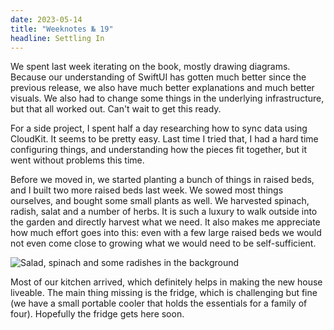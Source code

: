 ```yaml
---
date: 2023-05-14    
title: "Weeknotes № 19"
headline: Settling In
---
```


We spent last week iterating on the book, mostly drawing diagrams. Because our understanding of SwiftUI has gotten much better since the previous release, we also have much better explanations and much better visuals. We also had to change some things in the underlying infrastructure, but that all worked out. Can't wait to get this ready.

For a side project, I spent half a day researching how to sync data using CloudKit. It seems to be pretty easy. Last time I tried that, I had a hard time configuring things, and understanding how the pieces fit together, but it went without problems this time.

Before we moved in, we started planting a bunch of things in raised beds, and I built two more raised beds last week. We sowed most things ourselves, and bought some small plants as well. We harvested spinach, radish, salat and a number of herbs. It is such a luxury to walk outside into the garden and directly harvest what we need. It also makes me appreciate how much effort goes into this: even with a few large raised beds we would not even come close to growing what we would need to be self-sufficient.

![Salad, spinach and some radishes in the background](/images/2023-05-14-garden.jpg)

Most of our kitchen arrived, which definitely helps in making the new house liveable. The main thing missing is the fridge, which is challenging but fine (we have a small portable cooler that holds the essentials for a family of four). Hopefully the fridge gets here soon.

